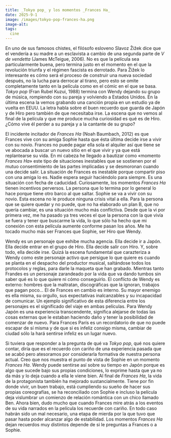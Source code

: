 ```yaml
---
title: _Tokyo pop_ y los momentos _Frances Ha_
date: 2025-9-1
image: /images/tokyo-pop-frances-ha.png
image-alt: 
tags:
  cine
---
```

En uno de sus famosos chistes, el filósofo esloveno Slavoz Žižek dice que el vendería a su madre a un esclavista a cambio de una segunda parte de _V de vendetta_ (James McTeigue, 2006). No es que la película sea particularmente buena, pero termina justo en el momento en el que la revolución triunfa y el régimen fascista es derrotado. Para Žižek lo interesante es cómo será el proceso de construir una nueva sociedad después, no la lucha para derrocar al tirano, pero esto se omite completamente tanto en la película como en el cómic en el que se basa. _Tokyo pop_ (Fran Rubel Kuzui, 1988) termina con Wendy dejando su grupo de música, rompiendo con su pareja y volviendo a Estados Unidos. En la última escena la vemos grabando una canción propia en un estudio ya de vuelta en EEUU. La letra habla sobre el buen recuerdo que guarda de Japón y de Hiro pero también de que necesitaba irse. La escena que no vemos al final de la película y que me produce mucha curiosidad es qué es de Hiro. ¿Cómo vive él perder a su pareja y a la cantante de su grupo?

El incidente incitador de _Frances Ha_ (Noah Baumbach, 2012) es que Frances vive con su amiga Sophie hasta que ésta última decide irse a vivir con su novio. Frances no puede pagar ella sola el alquiler así que tiene se ve abocada a buscar un nuevo sitio en el que vivir y ya que está replantearse su vida. En mi cabeza he llegado a bautizar como «momento _Frances Ha_» este tipo de situaciones inestables que se sostienen por el mutuo consentimiento de las partes implicadas y se desmoronan cuando una decide salir. La situación de Frances es inestable porque compartir piso con una amiga lo es. Nadie espera seguir haciéndolo para siempre. Es una situación con fecha de caducidad. Curiosamente, los momentos _Frances Ha_ tienen incentivos perversos. La persona que lo termina por lo general lo hace porque tiene otro barco al que saltar. Sophie se va a vivir con su novio. Esta escena no le produce ninguna crisis vital a ella. Para la persona que se quiere quedar y no puede, que no ha elaborado un plan B, que no quería cambiar, es una situación mucho más conflictiva. Desde que la vi por primera vez, me ha pasado ya tres veces el que la persona con la que vivía se fuera y tener que buscarme la vida, lo que sólo ha hecho que mi conexión con esta película aumente conforme pasan los años. Me ha tocado mucho más ser Frances que Sophie, ser Hiro que Wendy.

Wendy es un personaje que exhibe mucha agencia. Ella decide ir a Japón. Ella decide entrar en el grupo de Hiro. Ella decide salir con Hiro. Y, sobre todo, ella decide irse. Quizá la escena fundamental que carazteriza a Wendy como este personaje activo que persigue lo que quiere es cuando se planta en el despacho del productor musical, saltándose todos los protocolos y reglas, para darle la maqueta que han grabado. Mientras tanto Frandes es un personaje zarandeado por la vida que va dando tumbos sin saber qué es lo que quiere ni cómo conseguirlo. El conflicto de Wendy es externo: hombres que la maltratan, discográficas que la ignoran, trabajos que pagan poco... El de Frances en cambio es interno. Su mayor enemigo es ella misma, su orgullo, sus expectativas inalcanzables y su incapacidad de comunicar. Un ejemplo significativo de esta diferencia entre los personajes es el significado del viaje en ambas películas. Para Wendy Japón es una experiencia transcendente, significa alejarse de todas las cosas externas que le estaban haciendo daño y tener la posibilidad de comenzar de nuevo. Para Frances París es un recordatorio de que no puede escapar de sí misma y de que si es infeliz consigo misma, cambiar de ciudad sólo la hará sentirse infeliz es un lugar nuevo.

Si tuviera que responder a la pregunta de qué va _Tokyo pop_, qué nos quiere contar, diría que es el recuerdo con cariño de una experiencia pasada que se acabó pero atesoramos por considerarla formativa de nuestra persona actual. Creo que nos muestra el punto de vista de Sophie en un momento _Frances Ha_. Wendy puede sentirse así sobre su tiempo en Japón porque es algo que sucede bajo sus propias condiciones, lo exprime hasta que ya no da más y lo deja cuando a ella le viene bien. Al final de _Frances Ha_, la vida de la protagonista también ha mejorado sustancialmente. Tiene por fin donde vivir, un buen trabajo, está cumpliendo su sueño de hacer sus propias coreografías, se ha reconciliado con Sophie e incluso la película deja vislumbrar un comienzo de relación romántica con un chico llamado Ben. Ahora bien, dudo mucho que cuando Frances mire atrás a los eventos de su vida narrados en la película los recuerde con cariño. En todo caso habrán sido un mal necesario, una etapa de mierda por la que tuvo que pasar hasta poder alcanzar algo de estabilidad. Los momentos _Frances Ha_ dejan recuerdos muy distintos depende de si le preguntas a Frances o a Sophie.
